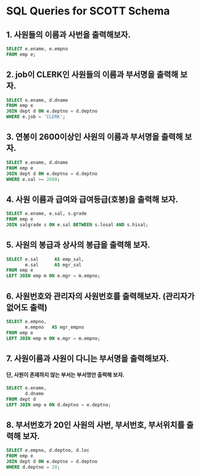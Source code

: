 # SQL Queries for SCOTT Schema

## 1. 사원들의 이름과 사번을 출력해보자.
```sql
SELECT e.ename, e.empno
FROM emp e;
```

## 2. job이 CLERK인 사원들의 이름과 부서명을 출력해 보자.
```sql
SELECT e.ename, d.dname
FROM emp e
JOIN dept d ON e.deptno = d.deptno
WHERE e.job = 'CLERK';
```

## 3. 연봉이 2600이상인 사원의 이름과 부서명을 출력해 보자.
```sql
SELECT e.ename, d.dname
FROM emp e
JOIN dept d ON e.deptno = d.deptno
WHERE e.sal >= 2600;
```

## 4. 사원 이름과 급여와 급여등급(호봉)을 출력해 보자.
```sql
SELECT e.ename, e.sal, s.grade
FROM emp e
JOIN salgrade s ON e.sal BETWEEN s.losal AND s.hisal;
```

## 5. 사원의 봉급과 상사의 봉급을 출력해 보자.
```sql
SELECT e.sal      AS emp_sal,
       m.sal      AS mgr_sal
FROM emp e
LEFT JOIN emp m ON e.mgr = m.empno;
```

## 6. 사원번호와 관리자의 사원번호를 출력해보자. (관리자가 없어도 출력)
```sql
SELECT e.empno,
       m.empno   AS mgr_empno
FROM emp e
LEFT JOIN emp m ON e.mgr = m.empno;
```

## 7. 사원이름과 사원이 다니는 부서명을 출력해보자.  
#### 단, 사원이 존재하지 않는 부서는 부서명만 출력해 보자.
```sql
SELECT e.ename,
       d.dname
FROM dept d
LEFT JOIN emp e ON d.deptno = e.deptno;
```

## 8. 부서번호가 20인 사원의 사번, 부서번호, 부서위치를 출력해 보자.
```sql
SELECT e.empno, d.deptno, d.loc
FROM emp e
JOIN dept d ON e.deptno = d.deptno
WHERE d.deptno = 20;
```
